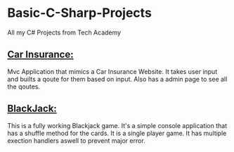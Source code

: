 # Basic-C-Sharp-Projects

All my C# Projects from Tech Academy 


## [Car Insurance:](https://github.com/GarrettHiles/Basic-C-Sharp-Projects/tree/main/Basic_C%23_Projects/Basic_C%23_Programs/CarInsurance)
Mvc Application that mimics a Car Insurance Website. It takes user input and builts a qoute for them based on input. Also has a admin page to see all the qoutes.

## [BlackJack:](https://github.com/GarrettHiles/Basic-C-Sharp-Projects/tree/main/Basic_C%23_Projects/Basic_C%23_Programs/Struct%20Assignment/ClassesAndObjects)
This is a fully working Blackjack game. It's a simple console application that has a shuffle method for the cards. It is a single player game. It has multiple exection handlers aswell to prevent major error. 

